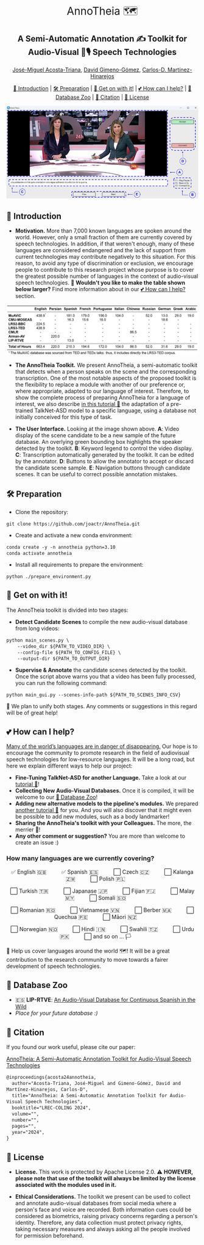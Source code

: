 <h1 align="center"><span style="font-weight:normal">AnnoTheia 🗺️</h1>
<h2 align="center">A Semi-Automatic Annotation ✍️ Toolkit for</br>Audio-Visual 🎥🎙️ Speech Technologies</h2>    
<div align="center">

[José-Miguel Acosta-Triana](), [David Gimeno-Gómez](https://scholar.google.es/citations?user=DVRSla8AAAAJ&hl=en), [Carlos-D. Martínez-Hinarejos](https://scholar.google.es/citations?user=M_EmUoIAAAAJ&hl=en)
</div>

<div align="center">
  
[📘 Introduction](#intro) |
[🛠️ Preparation](#preparation) |
[🚀 Get on with it!](#getonwithit) |
[💕 How can I help?](#helping) |
[🦒 Database Zoo](#databasezoo) |
[📖 Citation](#citation) |
[📝 License](#license)
</div>

<div align="center"> <img src="doc/image/interface.png"> </div>

## <a name="intro"></a> 📘 Introduction

- **Motivation.** More than 7,000 known languages are spoken around the world. However, only a small fraction of them are currently covered by speech technologies. In addition, if that weren't enough, many of these languages are considered endangered and the lack of support from current technologies may contribute negatively to this situation. For this reason, to avoid any type of discrimination or exclusion, we encourage people to contribute to this research project whose purpose is to cover the greatest possible number of languages in the context of audio-visual speech technologies. 🌟 **Wouldn't you like to make the table shown below larger?** Find more information about in our [💕 How can I help?](#helping) section.

<div align="center"> <img src="doc/image/databases.png" width="720"> </div>

- **The AnnoTheia Toolkit.** We present AnnoTheia, a semi-automatic toolkit that detects when a person speaks on the scene and the corresponding transcription. One of the most notable aspects of the proposed toolkit is the flexibility to replace a module with another of our preference or, where appropriate, adapted to our language of interest. Therefore, to show the complete process of preparing AnnoTheia for a language of interest, we also describe [in this tutorial 📜](modules/active_speaker_detection/talknet_asd/) the adaptation of a pre-trained TalkNet-ASD model to a specific language, using a database not initially conceived for this type of task.

- **The User Interface.** Looking at the image shown above. **A**: Video display of the scene candidate to be a new sample of the future database. An overlying  green bounding box highlights the speaker detected by the toolkit. **B**: Keyword legend to control the video display. **C**: Transcription automatically generated by the toolkit. It can be edited by the annotator. **D**: Buttons to allow the annotator to accept or discard the candidate scene sample. **E**: Navigation buttons through candidate scenes. It can be useful to correct possible annotation mistakes.</p>

## <a name="preparation"></a> 🛠️ Preparation

- Clone the repository:

```
git clone https://github.com/joactr/AnnoTheia.git
```

- Create and activate a new conda environment:

```
conda create -y -n annotheia python=3.10
conda activate annotheia
```
- Install all requirements to prepare the environment:

```
python ./prepare_environment.py
```

## <a name="getonwithit"></a> 🚀 Get on with it!

The AnnoTheia toolkit is divided into two stages:

- **Detect Candidate Scenes** to compile the new audio-visual database from long videos:

```
python main_scenes.py \
    --video_dir ${PATH_TO_VIDEO_DIR} \
    --config-file ${PATH_TO_CONFIG_FILE} \
    --output-dir ${PATH_TO_OUTPUT_DIR}
```

- **Supervise & Annotate** the candidate scenes detected by the toolkit. Once the script above warns you that a video has been fully processed, you can run the following command:

```
python main_gui.py --scenes-info-path ${PATH_TO_SCENES_INFO_CSV}
```
🌟 We plan to unify both stages. Any comments or suggestions in this regard will be of great help!

## <a name="helping"></a> 💕 How can I help?

<a href="https://www.nature.com/articles/s41559-021-01604-y">Many of the world’s languages are in danger of disappearing.</a> Our hope is to encourage the community to promote research in the field of audiovisual speech technologies for low-resource languages. It will be a long road, but here we explain different ways to help our project:

- **Fine-Tuning TalkNet-ASD for another Language.** Take a look at our [tutorial 📜](https://github.com/joactr/AnnoTheia/tree/david-branch/modules/active_speaker_detection/talknet_asd)!
- **Collecting New Audio-Visual Databases.** Once it is compiled, it will be welcome to our [🦒 Database Zoo](#databasezoo)!
- **Adding new alternative models to the pipeline's modules.** We prepared [another tutorial 📜](./modules/) for you. And you will also discover that it might even be possible to add new modules, such as a body landmarker!
- **Sharing the AnnoTheia's toolkit with your Colleagues.** The more, the merrier 💫!
- **Any other comment or suggestion?** You are more than welcome to create an issue :)

### How many languages are we currently covering?

<div align="center">
  
✅ English 🇬🇧 &nbsp;&nbsp;&nbsp;&nbsp;&nbsp;&nbsp;&nbsp;&nbsp;
✅ Spanish 🇪🇸 &nbsp;&nbsp;&nbsp;&nbsp;&nbsp;&nbsp;&nbsp;&nbsp;
⬜ Czech 🇨🇿 &nbsp;&nbsp;&nbsp;&nbsp;&nbsp;&nbsp;&nbsp;&nbsp;
⬜ Kalanga 🇿🇼 &nbsp;&nbsp;&nbsp;&nbsp;&nbsp;&nbsp;&nbsp;&nbsp;
⬜ Polish 🇵🇱 &nbsp;&nbsp;&nbsp;&nbsp;&nbsp;&nbsp;&nbsp;&nbsp;

⬜ Turkish 🇹🇷 &nbsp;&nbsp;&nbsp;&nbsp;&nbsp;&nbsp;&nbsp;&nbsp;
⬜ Japanase 🇯🇵 &nbsp;&nbsp;&nbsp;&nbsp;&nbsp;&nbsp;&nbsp;&nbsp;
⬜ Fijian 🇫🇯 &nbsp;&nbsp;&nbsp;&nbsp;&nbsp;&nbsp;&nbsp;&nbsp;
⬜ Malay 🇲🇾 &nbsp;&nbsp;&nbsp;&nbsp;&nbsp;&nbsp;&nbsp;&nbsp;
⬜ Somali 🇸🇴 &nbsp;&nbsp;&nbsp;&nbsp;&nbsp;&nbsp;&nbsp;&nbsp;

⬜ Romanian 🇷🇴 &nbsp;&nbsp;&nbsp;&nbsp;&nbsp;&nbsp;&nbsp;&nbsp;
⬜ Vietnamese 🇻🇳 &nbsp;&nbsp;&nbsp;&nbsp;&nbsp;&nbsp;&nbsp;&nbsp;
⬜ Berber 🇲🇦 &nbsp;&nbsp;&nbsp;&nbsp;&nbsp;&nbsp;&nbsp;&nbsp;
⬜ Quechua 🇵🇪 &nbsp;&nbsp;&nbsp;&nbsp;&nbsp;&nbsp;&nbsp;&nbsp;
⬜ Māori 🇳🇿 &nbsp;&nbsp;&nbsp;&nbsp;&nbsp;&nbsp;&nbsp;&nbsp;

⬜ Norwegian 🇳🇴 &nbsp;&nbsp;&nbsp;&nbsp;&nbsp;&nbsp;&nbsp;&nbsp;
⬜ Hindi 🇮🇳 &nbsp;&nbsp;&nbsp;&nbsp;&nbsp;&nbsp;&nbsp;&nbsp;
⬜ Swahili 🇹🇿 &nbsp;&nbsp;&nbsp;&nbsp;&nbsp;&nbsp;&nbsp;&nbsp;
⬜ Urdu 🇵🇰 &nbsp;&nbsp;&nbsp;&nbsp;&nbsp;&nbsp;&nbsp;&nbsp;
⬜ and so on ... 🏳️ &nbsp;&nbsp;&nbsp;&nbsp;&nbsp;&nbsp;&nbsp;&nbsp;

</div>

🌟 Help us cover languages around the world 🗺️! It will be a great contribution to the research community to move towards a fairer development of speech technologies.

## <a name="databasezoo"></a> 🦒 Database Zoo

- 🇪🇸 **LIP-RTVE**: [An Audio-Visual Database for Continuous Spanish in the Wild](https://aclanthology.org/2022.lrec-1.294/)
- *Place for your future database :)*

## <a name="citation"></a> 📖 Citation
If you found our work useful, please cite our paper:

[AnnoTheia: A Semi-Automatic Annotation Toolkit for Audio-Visual Speech Technologies]()

```
@inproceedings{acosta24annotheia,
  author="Acosta-Triana, José-Miguel and Gimeno-Gómez, David and Martínez-Hinarejos, Carlos-D",
  title="AnnoTheia: A Semi-Automatic Annotation Toolkit for Audio-Visual Speech Technologies",
  booktitle="LREC-COLING 2024",
  volume="",
  number="",
  pages="",
  year="2024",
}
```

## <a name="license"></a> 📝 License
- **License.** This work is protected by Apache License 2.0. ⚠️ **HOWEVER, please note that use of the toolkit will always be limited by the license associated with the modules used in it.**

- **Ethical Considerations.** The toolkit we present can be used to collect and annotate audio-visual databases from social media where a person's face and voice are recorded. Both information cues could be considered as biometrics, raising privacy concerns regarding a person's identity. Therefore, any data collection must protect privacy rights, taking necessary measures and always asking all the people involved for permission beforehand.
